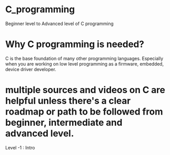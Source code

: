 # C_programming
Beginner level to Advanced level of C programming

# Why C programming is needed?
C is the base foundation of many other programming languages. Especially when you are working on low level programming as a firmware, embedded, device driver developer.

# multiple sources and videos on C are helpful unless there's a clear roadmap or path to be followed from beginner, intermediate and advanced level.

Level -1 :  Intro
